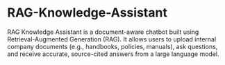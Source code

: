 # RAG-Knowledge-Assistant
RAG Knowledge Assistant is a document-aware chatbot built using Retrieval-Augmented Generation (RAG). It allows users to upload internal company documents (e.g., handbooks, policies, manuals), ask questions, and receive accurate, source-cited answers from a large language model.
